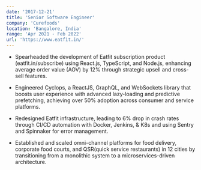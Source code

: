 ```yaml
---
date: '2017-12-21'
title: 'Senior Software Engineer'
company: 'Curefoods'
location: 'Bangalore, India'
range: 'Apr 2021 - Feb 2022'
url: 'https://www.eatfit.in/'
---
```


- Spearheaded the development of Eatfit subscription product (eatfit.in/subscribe) using React.js, TypeScript, and Node.js, enhancing average order value (AOV) by 12% through strategic upsell and cross-sell features.

- Engineered Cyclops, a ReactJS, GraphQL, and WebSockets library that boosts user experience with advanced lazy-loading and predictive prefetching, achieving over 50% adoption across consumer and service platforms.

- Redesigned Eatfit infrastructure, leading to 6% drop in crash rates through CI/CD automation with Docker, Jenkins, & K8s and using Sentry and Spinnaker for error management.

- Established and scaled omni-channel platforms for food delivery, corporate food courts, and QSR(quick service restaurants) in 12 cities by transitioning from a monolithic system to a microservices-driven architecture.
